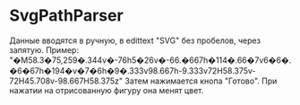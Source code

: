 # SvgPathParser
Данные вводятся в ручную, в edittext "SVG" без пробелов, через запятую. Пример: 
"�M58.3�75,259�.344v�-76h5�26v�-66.�667h�114�.66�7v6�6�.�6�67h�194�v�7�6h�9�.333v98.667h-9.333v72H58.375v-72H45.708v-98.667H58.375z"
Затем нажимается кнопа "Готово".
При нажатии на отрисованную фигуру она менят цвет.
